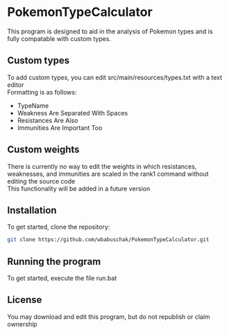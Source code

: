 # PokemonTypeCalculator
This program is designed to aid in the analysis of Pokemon types and is fully compatable with custom types.

## Custom types
To add custom types, you can edit src/main/resources/types.txt with a text editor  
Formatting is as follows:

- TypeName
- Weakness Are Separated With Spaces
- Resistances Are Also
- Immunities Are Important Too

## Custom weights
There is currently no way to edit the weights in which resistances, weaknesses, and immunities are scaled in the rank1 command without editing the source code  
This functionality will be added in a future version

## Installation
To get started, clone the repository:

```bash
git clone https://github.com/wbabuschak/PokemonTypeCalculator.git
```
## Running the program
To get started, execute the file run.bat

## License
You may download and edit this program, but do not republish or claim ownership
